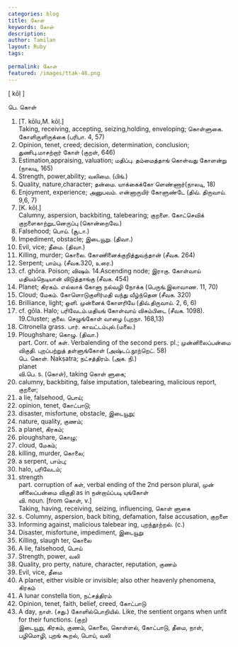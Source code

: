 ```yaml
---
categories: blog
title: கோள்
keywords: கோள்
description: 
author: Tamilan
layout: Ruby
tags: 
 
permalink: கோள்
featured: /images/ttak-48.png
---
```

  
[ kōḷ ]  
  
பெ. கொள்  
1. [T. kōlu,M. kōḷ.]  
Taking, receiving, accepting, seizing,holding, enveloping; கொள்ளுகை. கோளிருளிருக்கை (பரிபா. 4, 57)  
2. Opinion, tenet, creed; decision, determination, conclusion; துணிபு.மாசற்றார் கோள் (குறள், 646)  
3. Estimation,appraising, valuation; மதிப்பு. தம்மைத்தாங் கொள்வது கோளன்று (நாலடி, 165)  
4. Strength, power,ability; வலிமை. (பிங்.)  
5. Quality, nature,character; தன்மை. யாக்கைக்கோ ளெண்ணார்(நாலடி, 18)  
6. Enjoyment, experience; அனுபவம். என்னாருயிர் கோளுண்டே (திவ். திருவாய். 9,6, 7)  
7. [K. kōḷ.]  
Calumny, aspersion, backbiting, talebearing; குறளை. கோட்செவிக் குறளைகாற்றுடனெருப்பு (கொன்றைவே.)  
8. Falsehood; பொய். (சூடா.)  
9. Impediment, obstacle; இடையூறு. (திவா.)  
10. Evil, vice; தீமை. (திவா.)  
11. Killing, murder; கொலை. கோணினைக்குறித்துவந்தான் (சீவக. 264)  
12. Serpent; பாம்பு. (சீவக.320, உரை.)  
13. cf. ghōra. Poison; விஷம். 14.Ascending node; இராகு. கோள்வாய் மதியம்நெடியான் விடுத்தாங்கு (சீவக. 454)  
15. Planet; கிரகம். எல்லாக் கோளு நல்வழி நோக்க (பெருங்.இலாவாண. 11, 70)  
16. Cloud; மேகம். கோளொடுகுளிர்மதி வந்து வீழ்ந்தென (சீவக. 320)  
17. Brilliance, light; ஒளி. முன்னைக் கோளரியே (திவ்.திருவாய். 2, 6, 6)  
18. cf. gōla. Halo; பரிவேடம்.மதியங் கோள்வாய் விசும்பிடை (சீவக. 1098). 19.Cluster; குலை. செழுங்கோள் வாழை (புறநா. 168,13)  
20. Citronella grass. பார். காவட்டம்புல்.(மலை.)  
21. Ploughshare; கொழு. (திவா.)  
part. Corr. of கள். Verbalending of the second pers. pl.; முன்னிலைப்பன்மை விகுதி. புறப்பற்றுத் தள்ளுங்கோள் (அஷ்டப்.நூற்றெட். 58)  
பெ. கொள். Nakṣatra; நட்சத்திரம். (அக. நி.)  
planet  
வி.பெ. s. (கொள்), taking கொள் ளுகை;  
2. calumny, backbiting, false imputation, talebearing, malicious report, குறளை;  
3. a lie, falsehood, பொய்;  
4. opinion, tenet, கோட்பாடு;  
5. disaster, misfortune, obstacle, இடையூறு;  
6. nature, quality, குணம்;  
7. a planet, கிரகம்;  
8. ploughshare, கொழு;  
9. cloud, மேகம்;  
1. killing, murder, கொலை;  
11. a serpent, பாம்பு;  
12. halo, பரிவேடம்;  
13. strength  
part. corruption of கள், verbal ending of the 2nd person plural, முன் னிலைப்பன்மை விகுதி as in நன்றாய்ப்படி யுங்கோள்  
வி. noun. [from கொள், v.]  
Taking, having, receiving, seizing, influencing, கொள் ளுகை  
2. s. Columny, aspersion, back biting, defamation, false accusation, குறளை  
3. Informing against, malicious talebear ing, புறந்தூற்றல். (c.)  
4. Disaster, misfortune, impediment, இடையூறு  
5. Killing, slaugh ter, கொலை  
6. A lie, falsehood, பொய்  
7. Strength, power, வலி  
8. Quality, pro perty, nature, character, reputation, குணம்  
9. Evil, vice, தீமை  
1. A planet, either visible or invisible; also other heavenly phenomena, கிரகம்  
11. A lunar constella tion, நட்சத்திரம்  
12. Opinion, tenet, faith, belief, creed, கோட்பாடு  
13. A day, நாள். (சது.) கோளில்பொறியில். Like, the sentient organs when unfit for their functions. (குற)  
இடையூறு, கிரகம், குணம், கொலை, கொள்ளல், கோட்பாடு, தீமை, நாள், பழிமொழி, புறங் கூறல், பொய், வலி